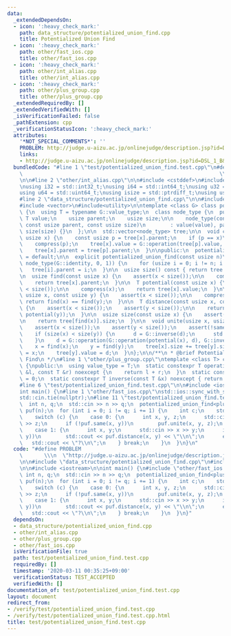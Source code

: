 ```yaml
---
data:
  _extendedDependsOn:
  - icon: ':heavy_check_mark:'
    path: data_structure/potentialized_union_find.cpp
    title: Potentialized Union Find
  - icon: ':heavy_check_mark:'
    path: other/fast_ios.cpp
    title: other/fast_ios.cpp
  - icon: ':heavy_check_mark:'
    path: other/int_alias.cpp
    title: other/int_alias.cpp
  - icon: ':heavy_check_mark:'
    path: other/plus_group.cpp
    title: other/plus_group.cpp
  _extendedRequiredBy: []
  _extendedVerifiedWith: []
  _isVerificationFailed: false
  _pathExtension: cpp
  _verificationStatusIcon: ':heavy_check_mark:'
  attributes:
    '*NOT_SPECIAL_COMMENTS*': ''
    PROBLEM: http://judge.u-aizu.ac.jp/onlinejudge/description.jsp?id=DSL_1_B&lang=ja
    links:
    - http://judge.u-aizu.ac.jp/onlinejudge/description.jsp?id=DSL_1_B&lang=ja
  bundledCode: "#line 1 \"test/potentialized_union_find.test.cpp\"\n#define PROBLEM\
    \                                                                \\\n  \"http://judge.u-aizu.ac.jp/onlinejudge/description.jsp?id=DSL_1_B&lang=ja\"\
    \n\n#line 2 \"other/int_alias.cpp\"\n\n#include <cstddef>\n#include <cstdint>\n\
    \nusing i32 = std::int32_t;\nusing i64 = std::int64_t;\nusing u32 = std::uint32_t;\n\
    using u64 = std::uint64_t;\nusing isize = std::ptrdiff_t;\nusing usize = std::size_t;\n\
    #line 2 \"data_structure/potentialized_union_find.cpp\"\n\n#include <cassert>\n\
    #include <vector>\n#include<utility>\n\ntemplate <class G> class potentialized_union_find\
    \ {\n  using T = typename G::value_type;\n  class node_type {\n  public:\n   \
    \ T value;\n    usize parent;\n    usize size;\n\n    node_type(const T value,\
    \ const usize parent, const usize size)\n        : value(value), parent(parent),\
    \ size(size) {}\n  };\n\n  std::vector<node_type> tree;\n\n  void compress(const\
    \ usize x) {\n    const usize p = tree[x].parent;\n    if (p == x)\n      return;\n\
    \    compress(p);\n    tree[x].value = G::operation(tree[p].value, tree[x].value);\n\
    \    tree[x].parent = tree[p].parent;\n  }\n\npublic:\n  potentialized_union_find()\
    \ = default;\n\n  explicit potentialized_union_find(const usize n)\n      : tree(n,\
    \ node_type(G::identity, 0, 1)) {\n    for (usize i = 0; i != n; i += 1)\n   \
    \   tree[i].parent = i;\n  }\n\n  usize size() const { return tree.size(); }\n\
    \n  usize find(const usize x) {\n    assert(x < size());\n\n    compress(x);\n\
    \    return tree[x].parent;\n  }\n\n  T potential(const usize x) {\n    assert(x\
    \ < size());\n\n    compress(x);\n    return tree[x].value;\n  }\n\n  bool same(const\
    \ usize x, const usize y) {\n    assert(x < size());\n\n    compress(x);\n   \
    \ return find(x) == find(y);\n  }\n\n  T distance(const usize x, const usize y)\
    \ {\n    assert(x < size());\n    assert(y < size());\n\n    return G::operation(G::inverse(potential(x)),\
    \ potential(y));\n  }\n\n  usize size(const usize x) {\n    assert(x < size());\n\
    \n    return tree[find(x)].size;\n  }\n\n  void unite(usize x, usize y, T d) {\n\
    \    assert(x < size());\n    assert(y < size());\n    assert(!same(x, y));\n\n\
    \    if (size(x) < size(y)) {\n      d = G::inverse(d);\n      std::swap(x, y);\n\
    \    }\n    d = G::operation(G::operation(potential(x), d), G::inverse(potential(y)));\n\
    \    x = find(x);\n    y = find(y);\n    tree[x].size += tree[y].size;\n    tree[y].parent\
    \ = x;\n    tree[y].value = d;\n  }\n};\n\n/**\n * @brief Potentialized Union\
    \ Find\n */\n#line 1 \"other/plus_group.cpp\"\ntemplate <class T> class plus_group\
    \ {\npublic:\n  using value_type = T;\n  static constexpr T operation(const T\
    \ &l, const T &r) noexcept {\n    return l + r;\n  }\n  static constexpr T identity\
    \ = 0;\n  static constexpr T inverse(const T &x) noexcept { return -x; }\n};\n\
    #line 6 \"test/potentialized_union_find.test.cpp\"\n\n#include <iostream>\n\n\
    int main() {\n#line 1 \"other/fast_ios.cpp\"\nstd::ios::sync_with_stdio(false);\n\
    std::cin.tie(nullptr);\n#line 11 \"test/potentialized_union_find.test.cpp\"\n\n\
    \  int n, q;\n  std::cin >> n >> q;\n  potentialized_union_find<plus_group<int>>\
    \ puf(n);\n  for (int i = 0; i != q; i += 1) {\n    int c;\n    std::cin >> c;\n\
    \    switch (c) {\n    case 0: {\n      int x, y, z;\n      std::cin >> x >> y\
    \ >> z;\n      if (!puf.same(x, y))\n        puf.unite(x, y, z);\n    } break;\n\
    \    case 1: {\n      int x, y;\n      std::cin >> x >> y;\n      if (puf.same(x,\
    \ y))\n        std::cout << puf.distance(x, y) << \"\\n\";\n      else\n     \
    \   std::cout << \"?\\n\";\n    } break;\n    }\n  }\n}\n"
  code: "#define PROBLEM                                                         \
    \       \\\n  \"http://judge.u-aizu.ac.jp/onlinejudge/description.jsp?id=DSL_1_B&lang=ja\"\
    \n\n#include \"data_structure/potentialized_union_find.cpp\"\n#include \"other/plus_group.cpp\"\
    \n\n#include <iostream>\n\nint main() {\n#include \"other/fast_ios.cpp\"\n\n \
    \ int n, q;\n  std::cin >> n >> q;\n  potentialized_union_find<plus_group<int>>\
    \ puf(n);\n  for (int i = 0; i != q; i += 1) {\n    int c;\n    std::cin >> c;\n\
    \    switch (c) {\n    case 0: {\n      int x, y, z;\n      std::cin >> x >> y\
    \ >> z;\n      if (!puf.same(x, y))\n        puf.unite(x, y, z);\n    } break;\n\
    \    case 1: {\n      int x, y;\n      std::cin >> x >> y;\n      if (puf.same(x,\
    \ y))\n        std::cout << puf.distance(x, y) << \"\\n\";\n      else\n     \
    \   std::cout << \"?\\n\";\n    } break;\n    }\n  }\n}"
  dependsOn:
  - data_structure/potentialized_union_find.cpp
  - other/int_alias.cpp
  - other/plus_group.cpp
  - other/fast_ios.cpp
  isVerificationFile: true
  path: test/potentialized_union_find.test.cpp
  requiredBy: []
  timestamp: '2020-03-11 00:35:25+09:00'
  verificationStatus: TEST_ACCEPTED
  verifiedWith: []
documentation_of: test/potentialized_union_find.test.cpp
layout: document
redirect_from:
- /verify/test/potentialized_union_find.test.cpp
- /verify/test/potentialized_union_find.test.cpp.html
title: test/potentialized_union_find.test.cpp
---
```

